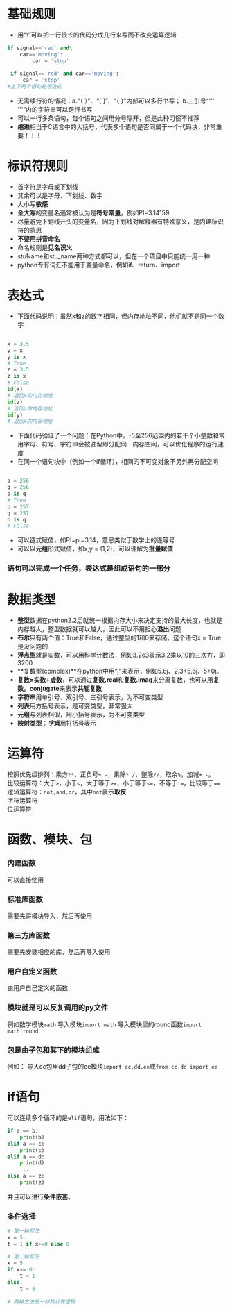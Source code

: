 # 基础规则
- 用“\”可以把一行很长的代码分成几行来写而不改变运算逻辑

```python
if signal=='red' and\
    car=='moving':
        car = 'stop'
        
 if signal=='red' and car=='moving':
     car = 'stop'
#上下两个语句是等效的
```

- 无需续行符的情况：a.“（ ）”、“[ ]”、“{ }"内部可以多行书写； b.三引号“'''  '''”内的字符串可以跨行书写
- 可以一行多条语句，每个语句之间用分号隔开，但是此种习惯不推荐
- **缩进**相当于C语言中的大括号，代表多个语句是否同属于一个代码块，非常重要！！！

# 标识符规则
- 首字符是字母或下划线
- 其余可以是字母、下划线、数字
- 大小写**敏感**
- **全大写**的变量名通常被认为是**符号常量**，例如PI=3.14159
- 尽量避免下划线开头的变量名，因为下划线对解释器有特殊意义，是内建标识符的意思
- **不要用拼音命名**
- 命名规则是**见名识义**
- stuName和stu_name两种方式都可以，但在一个项目中只能统一用一种
- python专有词汇不能用于变量命名，例如if、return、import

# 表达式
- 下面代码说明：虽然x和z的数字相同，但内存地址不同，他们就不是同一个数字

```python

x = 3.5
y = x
y is x
# True
z = 3.5
z is x
# False
id(x)
# 返回x的内存地址
id(z)
# 返回z的内存地址
id(y)
# 返回x的内存地址
```
- 下面代码验证了一个问题：在Python中，-5至256范围内的若干个小整数和常用字母、符号、字符串会被驻留即分配同一内存空间，可以优化程序的运行速度
- 在同一个语句块中（例如一个if循环），相同的不可变对象不另外再分配空间

```python

p = 256
q = 256
p is q
# True
p = 257
q = 257
p is q
# False

```
- 可以链式赋值，如PI=pi=3.14，意思类似于数学上的连等号
- 可以以**元组**形式赋值，如x,y = (1,2)，可以理解为**批量赋值**


### 语句可以完成一个任务，表达式是组成语句的一部分


# 数据类型

- **整型**数据在python2.2后就统一根据内存大小来决定支持的最大长度，也就是内存越大，整型数据就可以越大，因此可以不用担心**溢出**问题
- **布尔**只有两个值：True和False，通过整型的1和0来存储。这个语句x = True是没问题的
- **浮点型**就是实数，可以用科学计数法，例如3.2e3表示3.2乘以10的三次方，即3200
- **复数型(complex)**在python中用“j”来表示，例如5.6j、2.3+5.6j、5+0j。
- **复数=实数+虚数**，可以通过**复数.real**和**复数.imag**来分离复数，也可以用**复数。conjugate**来表示**共轭复数**
- **字符串**用单引号、双引号、三引号表示，为不可变类型
- **列表**用方括号表示，是可变类型，非常强大
- **元组**与列表相似，用小括号表示，为不可变类型
- **映射类型**：***字典***用打括号表示


# 运算符
按照优先级排列：乘方`**`，正负号`+ -`，乘除`* /`，整除`//`，取余`%`，加减`+ -`。  
比较运算符：大于`>`，小于`<`，大于等于`>=`，小于等于`<=`，不等于`!=`，比较等于`==`  
逻辑运算符：`not,and,or`，其中`not`表示**取反**  
字符运算符  
位运算符  

# 函数、模块、包

### 内建函数
可以直接使用
### 标准库函数
需要先将模块导入，然后再使用
### 第三方库函数
需要先安装相应的库，然后再导入使用
### 用户自定义函数
由用户自己定义的函数

### 模块就是可以反复调用的py文件
例如数学模块`math`
导入模块`import math`
导入模块里的round函数`import math.round`

### 包是由子包和其下的模块组成
例如：
导入cc包里dd子包的ee模块`import cc.dd.ee`或`from cc.dd import ee`


# if语句
可以连续多个循环的是`elif`语句，用法如下：

```python
if a == b:
    print(b)
elif a == c:
    print(c)
elif a == d:
    print(d)
    ...
else a == z:
    print(z)
```

并且可以进行**条件嵌套**。

### 条件选择

```python
# 第一种写法
x = 5
t = 1 if x>=0 else 0

# 第二种写法
x = 5
if x>= 0:
    t = 1
else:
    t = 0
    
# 两种方法是一样的计算逻辑
```

